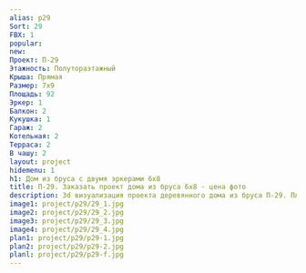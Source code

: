 ```yaml
---
alias: p29
Sort: 29
FBX: 1
popular: 
new: 
Проект: П-29
Этажность: Полутораэтажный
Крыша: Прямая
Размер: 7х9
Площадь: 92
Эркер: 1
Балкон: 2
Кукушка: 1
Гараж: 2
Котельная: 2
Терраса: 2
В чашу: 2
layout: project
hidemenu: 1
h1: Дом из бруса с двумя эркерами 6х8
title: П-29. Заказать проект дома из бруса 6х8 - цена фото
description: 3d визуализация проекта деревянного дома из бруса П-29. Площадь 92 м2, размер 6х8. Вы можете внести любые изменения в проект.
image1: project/p29/29_1.jpg
image2: project/p29/29_2.jpg
image3: project/p29/29_3.jpg
image4: project/p29/29_4.jpg
plan1: project/p29/p29-1.jpg
plan2: project/p29/p29-2.jpg
planl: project/p29/p29-f.jpg
---
```

